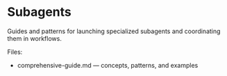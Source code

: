 # Subagents

Guides and patterns for launching specialized subagents and coordinating them in workflows.

Files:
- comprehensive-guide.md — concepts, patterns, and examples

